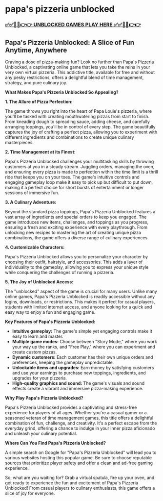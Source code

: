 # papa's pizzeria unblocked

### [✅✅🔴🔴👉👉 UNBLOCKED GAMES PLAY HERE ✅✅🔴🔴👉👉](https://topstoryindia.com)

## Papa's Pizzeria Unblocked: A Slice of Fun Anytime, Anywhere

Craving a dose of pizza-making fun? Look no further than Papa's Pizzeria Unblocked, a captivating online game that lets you take the reins in your very own virtual pizzeria. This addictive title, available for free and without any pesky restrictions, offers a delightful blend of time management, strategy, and pure culinary joy. 

**What Makes Papa's Pizzeria Unblocked So Appealing?**

**1. The Allure of Pizza Perfection:**

The game throws you right into the heart of Papa Louie's pizzeria, where you'll be tasked with creating mouthwatering pizzas from start to finish. From kneading dough to spreading sauce, adding cheese, and carefully arranging toppings, you'll be in control of every step. The game beautifully captures the joy of crafting a perfect pizza, allowing you to experiment with different ingredients and combinations to create unique culinary masterpieces.

**2. Time Management at its Finest:**

Papa's Pizzeria Unblocked challenges your multitasking skills by throwing customers at you in a steady stream. Juggling orders, managing the oven, and ensuring every pizza is made to perfection within the time limit is a thrill ride that keeps you on your toes. The game's intuitive controls and engaging gameplay loop make it easy to pick up but difficult to put down, making it a perfect choice for short bursts of entertainment or longer sessions of immersive fun.

**3. A Culinary Adventure:**

Beyond the standard pizza toppings, Papa's Pizzeria Unblocked features a vast array of ingredients and special orders to keep you engaged. The game introduces new items, challenges, and toppings as you progress, ensuring a fresh and exciting experience with every playthrough. From unlocking new recipes to mastering the art of creating unique pizza combinations, the game offers a diverse range of culinary experiences.

**4. Customizable Characters:**

Papa's Pizzeria Unblocked allows you to personalize your character by choosing their outfit, hairstyle, and accessories. This adds a layer of individuality to the gameplay, allowing you to express your unique style while conquering the challenges of running a pizzeria.

**5. The Joy of Unblocked Access:**

The "unblocked" aspect of the game is crucial for many users. Unlike many online games, Papa's Pizzeria Unblocked is readily accessible without any logins, downloads, or restrictions. This makes it perfect for casual players, students with limited internet access, and anyone looking for a quick and easy way to enjoy a fun and engaging game.

**Key Features of Papa's Pizzeria Unblocked:**

* **Intuitive gameplay:**  The game's simple yet engaging controls make it easy to learn and master.
* **Multiple game modes:**  Choose between "Story Mode," where you work your way up the ranks, and "Free Play," where you can experiment and create custom pizzas.
* **Dynamic customers:**  Each customer has their own unique orders and preferences, keeping the gameplay unpredictable.
* **Unlockable items and upgrades:**  Earn money by satisfying customers and use your earnings to purchase new toppings, ingredients, and upgrades for your pizzeria.
* **High-quality graphics and sound:**  The game's visuals and sound effects create a vibrant and immersive pizza-making experience.

**Why Play Papa's Pizzeria Unblocked?**

Papa's Pizzeria Unblocked provides a captivating and stress-free experience for players of all ages. Whether you're a casual gamer or a seasoned veteran of time management games, this title offers a delightful combination of fun, challenge, and creativity. It's a perfect escape from the everyday grind, offering a chance to indulge in your inner pizza aficionado and unleash your culinary potential.

**Where Can You Find Papa's Pizzeria Unblocked?**

A simple search on Google for "Papa's Pizzeria Unblocked" will lead you to various websites hosting this popular game. Be sure to choose reputable sources that prioritize player safety and offer a clean and ad-free gaming experience.

So, what are you waiting for? Grab a virtual spatula, fire up your oven, and get ready to experience the fun and excitement of Papa's Pizzeria Unblocked!  From casual players to culinary enthusiasts, this game offers a slice of joy for everyone. 
